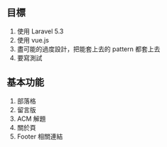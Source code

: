 ## 目標
1. 使用 Laravel 5.3
2. 使用 vue.js
3. 盡可能的過度設計，把能套上去的 pattern 都套上去
4. 要寫測試

## 基本功能
1. 部落格
2. 留言版
3. ACM 解題
4. 關於頁
5. Footer 相關連結
